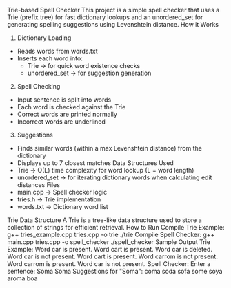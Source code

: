 Trie-based Spell Checker
This project is a simple spell checker that uses a Trie (prefix tree) for fast dictionary lookups and an unordered_set for generating spelling suggestions using Levenshtein distance.
How it Works

1. Dictionary Loading
- Reads words from words.txt
- Inserts each word into:
  - Trie → for quick word existence checks
  - unordered_set → for suggestion generation

2. Spell Checking
- Input sentence is split into words
- Each word is checked against the Trie
- Correct words are printed normally
- Incorrect words are underlined

3. Suggestions
- Finds similar words (within a max Levenshtein distance) from the dictionary
- Displays up to 7 closest matches
Data Structures Used
- Trie → O(L) time complexity for word lookup (L = word length)
- unordered_set → for iterating dictionary words when calculating edit distances
Files
- main.cpp → Spell checker logic
- tries.h → Trie implementation
- words.txt → Dictionary word list

Trie Data Structure
A Trie is a tree-like data structure used to store a collection of strings for efficient retrieval.
How to Run
Compile Trie Example:
g++ tries_example.cpp tries.cpp -o trie
./trie
Compile Spell Checker:
g++ main.cpp tries.cpp -o spell_checker
./spell_checker
Sample Output
Trie Example:
Word car is present.
Word cart is present.
Word car is deleted.
Word car is not present.
Word cart is present.
Word carrom is not present.
Word carrom is present.
Word car is not present.
Spell Checker:
Enter a sentence: Soma
Soma
Suggestions for "Soma": coma soda sofa some soya aroma boa
